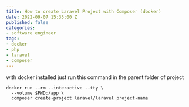 ```yaml
---
title: How to create Laravel Project with Composer (docker)
date: 2022-09-07 15:35:00 Z
published: false
categories:
- software engineer
tags:
- docker
- php
- laravel
- composer
---
```


with docker installed just run this command in the parent folder of project



    docker run --rm --interactive --tty \
      --volume $PWD:/app \
      composer create-project laravel/laravel project-name
